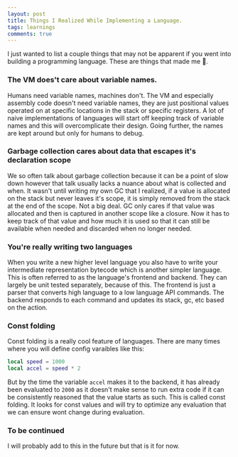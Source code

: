 ```yaml
---
layout: post
title: Things I Realized While Implementing a Language.
tags: learnings
comments: true
---
```


I just wanted to list a couple things that may not be apparent if you went into
building a programming language. These are things that made me 🤔.

### The VM does't care about variable names.
Humans need variable names, machines don't. The VM and especially assembly code
doesn't need variable names, they are just positional values operated on at specific
locations in the stack or specific registers. A lot of naive implementations of
languages will start off keeping track of variable names and this will overcomplicate
their design. Going further, the names are kept around but only for humans to debug.

### Garbage collection cares about data that escapes it's declaration scope
We so often talk about garbage collection because it can be a point of slow down
however that talk usually lacks a nuance about what is collected and when. It
wasn't until writing my own GC that I realized, if a value is allocated on the stack
but never leaves it's scope, it is simply removed from the stack at the end of the
scope. Not a big deal. GC only cares if that value was allocated and then is
captured in another scope like a closure. Now it has to keep track of that value
and how much it is used so that it can still be available when needed and discarded
when no longer needed.

### You're really writing two languages
When you write a new higher level language you also have to write your intermediate
representation bytecode which is another simpler language. This is often referred to
as the language's frontend and backend. They can largely be unit tested separately,
because of this. The frontend is just a parser that converts high language to a
low language API commands. The backend responds to each command and updates its
stack, gc, etc based on the action.

### Const folding
Const folding is a really cool feature of languages. There are many times where
you will define config varaibles like this:

```lua
local speed = 1000
local accel = speed * 2
```

But by the time the variable `accel` makes it to the backend, it has already been
evaluated to `2000` as it doesn't make sense to run extra code if it can be consistently
reasoned that the value starts as such. This is called const folding. It looks for
const values and will try to optimize any evaluation that we can ensure wont change
during evaluation.

### To be continued
I will probably add to this in the future but that is it for now.

